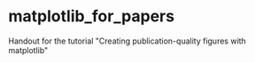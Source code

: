 matplotlib_for_papers
=====================

Handout for the tutorial "Creating publication-quality figures with matplotlib"
